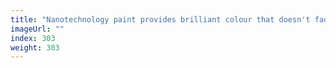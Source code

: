 ```yaml
---
title: "Nanotechnology paint provides brilliant colour that doesn't fade"
imageUrl: ""
index: 303
weight: 303
---
```

